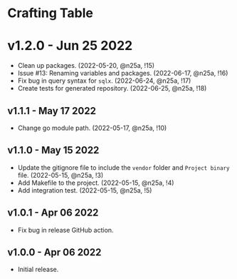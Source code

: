 # Crafting Table

# v1.2.0 - Jun 25 2022

* Clean up packages. (2022-05-20, @n25a, !15)
* Issue #13: Renaming variables and packages. (2022-06-17, @n25a, !16)
* Fix bug in query syntax for `sqlx`. (2022-06-24, @n25a, !17)
* Create tests for generated repository. (2022-06-25, @n25a, !18)

## v1.1.1 - May 17 2022

* Change go module path. (2022-05-17, @n25a, !10)

## v1.1.0 - May 15 2022

* Update the gitignore file to include the `vendor` folder and `Project binary` file. (2022-05-15, @n25a, !3)
* Add Makefile to the project. (2022-05-15, @n25a, !4)
* Add integration test. (2022-05-15, @n25a, !5)

## v1.0.1 - Apr 06 2022

* Fix bug in release GitHub action.

## v1.0.0 - Apr 06 2022

* Initial release.
